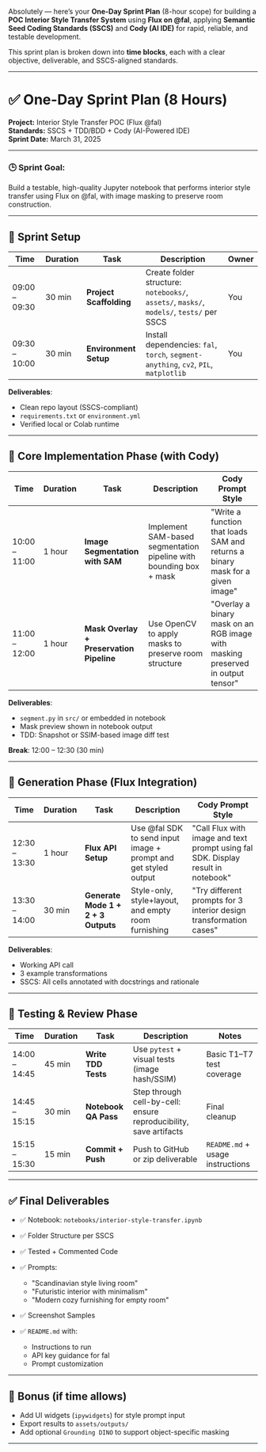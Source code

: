 Absolutely — here’s your **One-Day Sprint Plan** (8-hour scope) for building a **POC Interior Style Transfer System** using **Flux on @fal**, applying **Semantic Seed Coding Standards (SSCS)** and **Cody (AI IDE)** for rapid, reliable, and testable development.

This sprint plan is broken down into **time blocks**, each with a clear objective, deliverable, and SSCS-aligned standards.

---

# ✅ **One-Day Sprint Plan (8 Hours)**  
**Project:** Interior Style Transfer POC (Flux @fal)  
**Standards:** SSCS + TDD/BDD + Cody (AI-Powered IDE)  
**Sprint Date:** March 31, 2025

---

### 🕒 Sprint Goal:
Build a testable, high-quality Jupyter notebook that performs interior style transfer using Flux on @fal, with image masking to preserve room construction.

---

## 🔧 Sprint Setup

| Time  | Duration | Task | Description | Owner |
|-------|----------|------|-------------|-------|
| 09:00 – 09:30 | 30 min | **Project Scaffolding** | Create folder structure: `notebooks/`, `assets/`, `masks/`, `models/`, `tests/` per SSCS | You |
| 09:30 – 10:00 | 30 min | **Environment Setup** | Install dependencies: `fal`, `torch`, `segment-anything`, `cv2`, `PIL`, `matplotlib` | You |

**Deliverables**:  
- Clean repo layout (SSCS-compliant)  
- `requirements.txt` or `environment.yml`  
- Verified local or Colab runtime

---

## 🧠 Core Implementation Phase (with Cody)

| Time  | Duration | Task | Description | Cody Prompt Style |
|-------|----------|------|-------------|-------------------|
| 10:00 – 11:00 | 1 hour | **Image Segmentation with SAM** | Implement SAM-based segmentation pipeline with bounding box + mask | "Write a function that loads SAM and returns a binary mask for a given image" |
| 11:00 – 12:00 | 1 hour | **Mask Overlay + Preservation Pipeline** | Use OpenCV to apply masks to preserve room structure | "Overlay a binary mask on an RGB image with masking preserved in output tensor" |

**Deliverables**:  
- `segment.py` in `src/` or embedded in notebook  
- Mask preview shown in notebook output  
- TDD: Snapshot or SSIM-based image diff test

**Break**: 12:00 – 12:30 (30 min)

---

## 🔄 Generation Phase (Flux Integration)

| Time  | Duration | Task | Description | Cody Prompt Style |
|-------|----------|------|-------------|-------------------|
| 12:30 – 13:30 | 1 hour | **Flux API Setup** | Use @fal SDK to send input image + prompt and get styled output | "Call Flux with image and text prompt using fal SDK. Display result in notebook" |
| 13:30 – 14:00 | 30 min | **Generate Mode 1 + 2 + 3 Outputs** | Style-only, style+layout, and empty room furnishing | "Try different prompts for 3 interior design transformation cases" |

**Deliverables**:  
- Working API call  
- 3 example transformations  
- SSCS: All cells annotated with docstrings and rationale

---

## 🧪 Testing & Review Phase

| Time  | Duration | Task | Description | Notes |
|-------|----------|------|-------------|-------|
| 14:00 – 14:45 | 45 min | **Write TDD Tests** | Use `pytest` + visual tests (image hash/SSIM) | Basic T1–T7 test coverage |
| 14:45 – 15:15 | 30 min | **Notebook QA Pass** | Step through cell-by-cell: ensure reproducibility, save artifacts | Final cleanup |
| 15:15 – 15:30 | 15 min | **Commit + Push** | Push to GitHub or zip deliverable | `README.md` + usage instructions |

---

## ✅ Final Deliverables

- ✅ Notebook: `notebooks/interior-style-transfer.ipynb`
- ✅ Folder Structure per SSCS
- ✅ Tested + Commented Code
- ✅ Prompts:  
  - "Scandinavian style living room"  
  - "Futuristic interior with minimalism"  
  - "Modern cozy furnishing for empty room"

- ✅ Screenshot Samples
- ✅ `README.md` with:
  - Instructions to run
  - API key guidance for fal
  - Prompt customization

---

## 🚀 Bonus (if time allows)
- Add UI widgets (`ipywidgets`) for style prompt input
- Export results to `assets/outputs/`
- Add optional `Grounding DINO` to support object-specific masking

---
